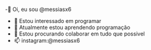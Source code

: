 -👋 Oi, eu sou @messiasx6
- 👀 Estou interessado em programar
- 🌱 Atualmente estou aprendendo programação
- 💞️ Estou procurando colaborar em tudo que possivel
- 📫 instagram:@messiasx6
